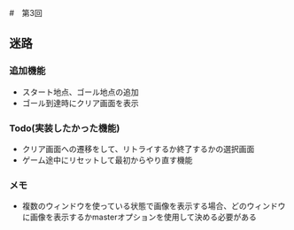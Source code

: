 #　第3回
## 迷路
### 追加機能
- スタート地点、ゴール地点の追加
- ゴール到達時にクリア画面を表示

### Todo(実装したかった機能)
- クリア画面への遷移をして、リトライするか終了するかの選択画面
- ゲーム途中にリセットして最初からやり直す機能

### メモ
- 複数のウィンドウを使っている状態で画像を表示する場合、どのウィンドウに画像を表示するかmasterオプションを使用して決める必要がある